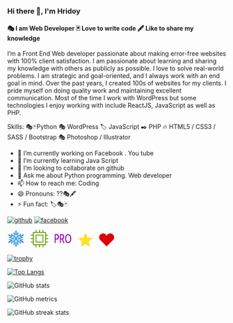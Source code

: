 ### Hi there 👋, I'm Hridoy
#### 🎭 I am Web Developer 🃏 Love to write code 🖋️ Like to share my knowledge
I’m a Front End Web developer passionate about making error-free websites with 100% client satisfaction. I am passionate about learning and sharing my knowledge with others as publicly as possible. I love to solve real-world problems. I am strategic and goal-oriented, and I always work with an end goal in mind. Over the past years, I created 100s of websites for my clients. I pride myself on doing quality work and maintaining excellent communication. Most of the time I work with WordPress but some technologies I enjoy working with include ReactJS, JavaScript as well as PHP.

Skills: 🎭🃏Python 🎭 WordPress 🏷️ JavaScript ✒️ PHP 🔥 HTML5 / CSS3 / SASS / Bootstrap 🎭 Photoshop / Illustrator

- 🔭 I’m currently working on Facebook . You tube   
- 🌱 I’m currently learning Java Script 
- 👯 I’m looking to collaborate on github 
- 💬 Ask me about Python programming. Web developer 
- 📫 How to reach me: Coding 
- 😄 Pronouns: ??🎭🖋️ 
- ⚡ Fun fact: 🏷️🎭🃏 


[<img src='https://cdn.jsdelivr.net/npm/simple-icons@3.0.1/icons/github.svg' alt='github' height='40'>](https://github.com/HRdoy-Chowdhury)  [<img src='https://cdn.jsdelivr.net/npm/simple-icons@3.0.1/icons/facebook.svg' alt='facebook' height='40'>](https://www.facebook.com/Hridoy)  

<a href='https://archiveprogram.github.com/'><img src='https://raw.githubusercontent.com/acervenky/animated-github-badges/master/assets/acbadge.gif' width='40' height='40'></a> <a href='https://docs.github.com/en/developers'><img src='https://raw.githubusercontent.com/acervenky/animated-github-badges/master/assets/devbadge.gif' width='40' height='40'></a> <a href='https://github.com/pricing'><img src='https://raw.githubusercontent.com/acervenky/animated-github-badges/master/assets/pro.gif' width='40' height='40'></a> <a href='https://stars.github.com/'><img src='https://raw.githubusercontent.com/acervenky/animated-github-badges/master/assets/starbadge.gif' width='35' height='35'></a> <a href='https://docs.github.com/en/github/supporting-the-open-source-community-with-github-sponsors'><img src='https://raw.githubusercontent.com/acervenky/animated-github-badges/master/assets/sponsorbadge.gif' width='35' height='35'></a> 

[![trophy](https://github-profile-trophy.vercel.app/?username=HRdoy-Chowdhury)](https://github.com/ryo-ma/github-profile-trophy)

[![Top Langs](https://github-readme-stats.vercel.app/api/top-langs/?username=HRdoy-Chowdhury)](https://github.com/anuraghazra/github-readme-stats)

![GitHub stats](https://github-readme-stats.vercel.app/api?username=HRdoy-Chowdhury&show_icons=true&count_private=true)  

![GitHub metrics](https://metrics.lecoq.io/HRdoy-Chowdhury)  

![GitHub streak stats](https://streak-stats.demolab.com/?user=HRdoy-Chowdhury)
